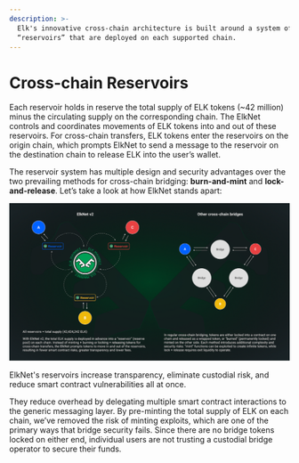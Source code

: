 ```yaml
---
description: >-
  Elk's innovative cross-chain architecture is built around a system of token
  “reservoirs” that are deployed on each supported chain.
---
```


# Cross-chain Reservoirs

Each reservoir holds in reserve the total supply of ELK tokens (\~42 million) minus the circulating supply on the corresponding chain. The ElkNet controls and coordinates movements of ELK tokens into and out of these reservoirs. For cross-chain transfers, ELK tokens enter the reservoirs on the origin chain,  which prompts  ElkNet to send a message to the reservoir on the destination chain to release ELK into the user’s wallet.

The reservoir system has multiple design and security advantages over the two prevailing methods for cross-chain bridging: **burn-and-mint** and **lock-and-release**. Let’s take a look at how ElkNet stands apart:

![ElkNet v2 vs. other cross-chain bridges](<../.gitbook/assets/image (5) (1).png>)

ElkNet's reservoirs increase transparency, eliminate custodial risk, and reduce smart contract vulnerabilities all at once.

They reduce overhead by delegating multiple smart contract interactions to the generic messaging layer. By pre-minting the total supply of ELK on each chain, we’ve removed the risk of minting exploits, which are one of the primary ways that bridge security fails. Since there are no bridge tokens locked on either end, individual users are not trusting a custodial bridge operator to secure their funds.

